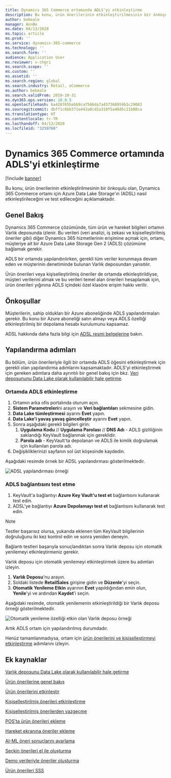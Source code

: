 ```yaml
---
title: Dynamics 365 Commerce ortamında ADLS'yi etkinleştirme
description: Bu konu, ürün önerilerinin etkinleştirilmesinin bir önkoşulu olan, Dynamics 365 Commerce ortamı için Azure Data Lake Storage'ın (ADSL) nasıl etkinleştirileceğini ve test edileceğini açıklamaktadır.
author: bebeale
manager: AnnBe
ms.date: 04/13/2020
ms.topic: article
ms.prod: ''
ms.service: dynamics-365-commerce
ms.technology: ''
ms.search.form: ''
audience: Application User
ms.reviewer: v-chgri
ms.search.scope: ''
ms.custom: ''
ms.assetid: ''
ms.search.region: global
ms.search.industry: Retail, eCommerce
ms.author: bebeale
ms.search.validFrom: 2019-10-31
ms.dyn365.ops.version: 10.0.5
ms.openlocfilehash: ba428765babb9ca7566da7a457368959b1c29083
ms.sourcegitcommit: dbff1c6bb371a443a0cd2a310f5a48d5c21b08ca
ms.translationtype: HT
ms.contentlocale: tr-TR
ms.lasthandoff: 04/13/2020
ms.locfileid: "3259760"
---
```

# <a name="enable-adls-in-a-dynamics-365-commerce-environment"></a>Dynamics 365 Commerce ortamında ADLS'yi etkinleştirme

[!include [banner](includes/banner.md)]

Bu konu, ürün önerilerinin etkinleştirilmesinin bir önkoşulu olan, Dynamics 365 Commerce ortamı için Azure Data Lake Storage'ın (ADSL) nasıl etkinleştirileceğini ve test edileceğini açıklamaktadır.

## <a name="overview"></a>Genel Bakış

Dynamics 365 Commerce çözümünde, tüm ürün ve hareket bilgileri ortamın Varlık deposunda izlenir. Bu verileri (veri analizi, iş zekası ve kişiselleştirilmiş öneriler gibi) diğer Dynamics 365 hizmetlerinin erişimine açmak için, ortamı, müşteriye ait bir Azure Data Lake Storage Gen 2 (ADLS) çözümüne bağlamak gerekir.

ADLS bir ortamda yapılandırılırken, gerekli tüm veriler korunmaya devam eden ve müşterinin denetiminde bulunan Varlık deposundan yansıtılır.

Ürün önerileri veya kişiselleştirilmiş öneriler de ortamda etkinleştirildiyse, müşteri verilerini almak ve bu verileri temel alan önerileri hesaplamak için, ürün önerileri yığınına ADLS içindeki özel klasöre erişim hakkı verilir.

## <a name="prerequisites"></a>Önkoşullar

Müşterilerin, sahip oldukları bir Azure aboneliğinde ADLS yapılandırmaları gerekir. Bu konu bir Azure aboneliği satın almayı veya ADLS özelliği etkinleştirilmiş bir depolama hesabı kurulumunu kapsamaz.

ADSL hakkında daha fazla bilgi için [ADSL resmi belgelerine](https://azure.microsoft.com/pricing/details/storage/data-lake) bakın.
  
## <a name="configuration-steps"></a>Yapılandırma adımları

Bu bölüm, ürün önerileriyle ilgili bir ortamda ADLS öğesini etkinleştirmek için gerekli olan yapılandırma adımlarını kapsamaktadır.
ADLS'yi etkinleştirmek için gereken adımlara daha ayrıntılı bir genel bakış için bkz. [Veri deposununu Data Lake olarak kullanılabilir hale getirme](../fin-ops-core/dev-itpro/data-entities/entity-store-data-lake.md).

### <a name="enable-adls-in-the-environment"></a>Ortamda ADLS etkinleştirme

1. Ortamın arka ofis portalında oturum açın.
1. **Sistem Parametreleri**ni arayın ve **Veri bağlantıları** sekmesine gidin. 
1. **Data Lake tümleştirmesi** ayarını **Evet** yapın.
1. **Data Lake'i yavaş yavaş güncelleştir** ayarını **Evet** yapın.
1. Sonra aşağıdaki gerekli bilgileri girin:
    1. **Uygulama Kodu** // **Uygulama Parolası** // **DNS Adı** - ADLS gizliliğinin saklandığı KeyVault bağlanmak için gereklidir.
    1. **Parola adı** - KeyVault'ta depolanan ve ADLS ile kimlik doğrulamak için kullanılan parola adı.
1. Değişikliklerinizi sayfanın sol üst köşesinde kaydedin.

Aşağıdaki resimde örnek bir ADSL yapılandırması gösterilmektedir.

![ADSL yapılandırması örneği](./media/exampleADLSConfig1.png)

### <a name="test-the-adls-connection"></a>ADLS bağlantısını test etme

1. KeyVault'a bağlantıyı **Azure Key Vault'u test et** bağlantısını kullanarak test edin.
1. ADSL'ye bağlantıyı **Azure Depolamayı test et** bağlantısını kullanarak test edin.

> [!NOTE]
> Testler başarısız olursa, yukarıda eklenen tüm KeyVault bilgilerinin doğruluğunu iki kez kontrol edin ve sonra yeniden deneyin.

Bağlantı testleri başarıyla sonuçlandıktan sonra Varlık deposu için otomatik yenilemeyi etkinleştirmeniz gerekir.

Varlık deposu için otomatik yenilemeyi etkinleştirmek üzere bu adımları izleyin.

1. **Varlık Deposu**'nu arayın.
1. Soldaki listede **RetailSales** girişine gidin ve **Düzenle**'yi seçin.
1. **Otomatik Yenileme Etkin** ayarının **Evet** yapıldığından emin olun, **Yenile**'yi ve ardından **Kaydet**'i seçin.

Aşağıdaki resimde, otomatik yenilemenin etkinleştirildiği bir Varlık deposu örneği gösterilmektedir.

![Otomatik yenileme özelliği etkin olan Varlık deposu örneği](./media/exampleADLSConfig2.png)

Artık ADLS ortam için yapılandırılmış durumdadır. 

Henüz tamamlanmadıysa, ortam için [ürün önerilerini ve kişiselleştirmeyi etkinleştirme](enable-product-recommendations.md) adımlarını izleyin.

## <a name="additional-resources"></a>Ek kaynaklar

[Varlık deposunu Data Lake olarak kullanılabilir hale getirme](../fin-ops-core/dev-itpro/data-entities/entity-store-data-lake.md)

[Ürün önerilerine genel bakış](product-recommendations.md)

[Ürün önerilerini etkinleştir](enable-product-recommendations.md)

[Kişiselleştirilmiş önerileri etkinleştirme](personalized-recommendations.md)

[Kişiselleştirilmiş önerilerden vazgeçme](personalization-gdpr.md)

[POS'ta ürün önerileri ekleme](product.md)

[Hareket ekranına öneriler ekleme](add-recommendations-control-pos-screen.md)

[AI-ML öneri sonuçlarını ayarlama](modify-product-recommendation-results.md)

[Seçkin önerileri el ile oluşturma](create-editorial-recommendation-lists.md)

[Demo verileriyle öneriler oluşturma](product-recommendations-demo-data.md)

[Ürün önerileri SSS](faq-recommendations.md)
